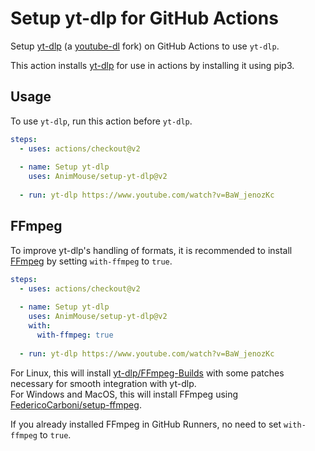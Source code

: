# Setup yt-dlp for GitHub Actions
Setup [yt-dlp](https://github.com/yt-dlp/yt-dlp) (a [youtube-dl](https://github.com/ytdl-org/youtube-dl) fork) on GitHub Actions to use `yt-dlp`.

This action installs [yt-dlp](https://github.com/yt-dlp/yt-dlp) for use in actions by installing it using pip3.

## Usage
To use `yt-dlp`, run this action before `yt-dlp`.

```yml
steps:
  - uses: actions/checkout@v2
    
  - name: Setup yt-dlp
    uses: AnimMouse/setup-yt-dlp@v2
    
  - run: yt-dlp https://www.youtube.com/watch?v=BaW_jenozKc
```

## FFmpeg
To improve yt-dlp's handling of formats, it is recommended to install [FFmpeg](https://ffmpeg.org) by setting `with-ffmpeg` to `true`.

```yml
steps:
  - uses: actions/checkout@v2
    
  - name: Setup yt-dlp
    uses: AnimMouse/setup-yt-dlp@v2
    with:
      with-ffmpeg: true
      
  - run: yt-dlp https://www.youtube.com/watch?v=BaW_jenozKc
```

For Linux, this will install [yt-dlp/FFmpeg-Builds](https://github.com/yt-dlp/FFmpeg-Builds) with some patches necessary for smooth integration with yt-dlp.\
For Windows and MacOS, this will install FFmpeg using [FedericoCarboni/setup-ffmpeg](https://github.com/FedericoCarboni/setup-ffmpeg).

If you already installed FFmpeg in GitHub Runners, no need to set `with-ffmpeg` to `true`.